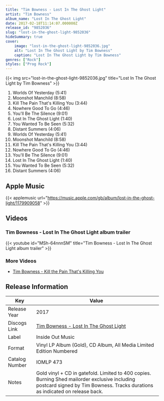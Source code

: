 ```yaml
---
title: "Tim Bowness - Lost In The Ghost Light"
artist: "Tim Bowness"
album_name: "Lost In The Ghost Light"
date: 2017-02-18T11:14:07.000000Z
release_id: "9852036"
slug: "lost-in-the-ghost-light-9852036"
hideSummary: true
cover:
    image: "lost-in-the-ghost-light-9852036.jpg"
    alt: "Lost In The Ghost Light by Tim Bowness"
    caption: "Lost In The Ghost Light by Tim Bowness"
genres: ["Rock"]
styles: ["Prog Rock"]
---
```


{{< img src="lost-in-the-ghost-light-9852036.jpg" title="Lost In The Ghost Light by Tim Bowness" >}}

<!-- section break -->

1. Worlds Of Yesterday (5:41)
2. Moonshot Manchild (8:58)
3. Kill The Pain That's Killing You (3:44)
4. Nowhere Good To Go (4:46)
5. You'll Be The Silence (9:01)
6. Lost In The Ghost Light (1:40)
7. You Wanted To Be Seen (5:32)
8. Distant Summers (4:06)
9. Worlds Of Yesterday (5:41)
10. Moonshot Manchild (8:58)
11. Kill The Pain That's Killing You (3:44)
12. Nowhere Good To Go (4:46)
13. You'll Be The Silence (9:01)
14. Lost In The Ghost Light (1:40)
15. You Wanted To Be Seen (5:32)
16. Distant Summers (4:06)

<!-- section break -->




## Apple Music
{{< applemusic url="https://music.apple.com/gb/album/lost-in-the-ghost-light/1179909058" >}}





## Videos
### Tim Bowness - Lost In The Ghost Light album trailer
{{< youtube id="MSh-64nnnSM" title="Tim Bowness - Lost In The Ghost Light album trailer" >}}<br>

### More Videos

- [Tim Bowness - Kill the Pain That's Killing You](https://www.youtube.com/watch?v=6rCXh6FAsZ0)


## Release Information
|  Key           | Value                                                |
| ---------------| ---------------------------------------------------- |
| Release Year   | 2017                                   |
| Discogs Link   | [Tim Bowness - Lost In The Ghost Light](https://www.discogs.com/release/9852036-Tim-Bowness-Lost-In-The-Ghost-Light) |
| Label          | Inside Out Music |
| Format         | Vinyl LP Album (Gold), CD Album, All Media Limited Edition Numbered |
| Catalog Number | IOMLP 473 |
| Notes | Gold vinyl + CD in gatefold. Limited to 400 copies. Burning Shed mailorder exclusive including postcard signed by Tim Bowness.  Tracks durations as indicated on release back. |